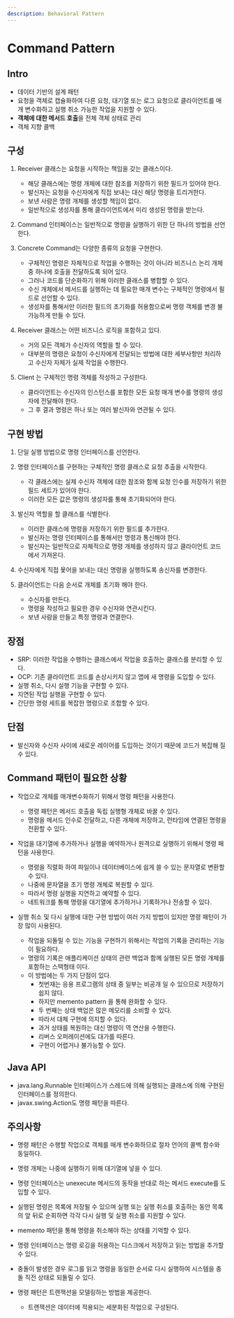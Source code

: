 ```yaml
---
description: Behavioral Pattern
---
```


# Command Pattern

## Intro

- 데이터 기반의 설계 패턴
- 요청을 객체로 캡슐화하여 다른 요청, 대기열 또는 로그 요청으로 클라이언트를 매개 변수화하고 실행 취소 가능한 작업을 지원할 수 있다.
- **객체에 대한 메서드 호출**을 전체 객체 상태로 관리
- 객체 지향 콜백

## 구성

1. Receiver 클래스는 요청을 시작하는 책임을 갖는 클래스이다.
	- 해당 클래스에는 명령 개체에 대한 참조를 저장하기 위한 필드가 있어야 한다.
	- 발신자는 요청을 수신자에게 직접 보내는 대신 해당 명령을 트리거한다.
	- 보낸 사람은 명령 개체를 생성할 책임이 없다.
	- 일반적으로 생성자를 통해 클라이언트에서 미리 생성된 명령을 받는다.

2. Command 인터페이스는 일반적으로 명령을 실행하기 위한 단 하나의 방법을 선언한다.

3. Concrete Command는 다양한 종류의 요청을 구현한다.
	- 구체적인 명령은 자체적으로 작업을 수행하는 것이 아니라 비즈니스 논리 개체 중 하나에 호출을 전달하도록 되어 있다.
	- 그러나 코드를 단순화하기 위해 이러한 클래스를 병합할 수 있다.
	- 수신 개체에서 메서드를 실행하는 데 필요한 매개 변수는 구체적인 명령에서 필드로 선언할 수 있다.
	- 생성자를 통해서만 이러한 필드의 초기화를 허용함으로써 명령 객체를 변경 불가능하게 만들 수 있다.

4. Receiver 클래스는 어떤 비즈니스 로직을 포함하고 있다.
	- 거의 모든 객체가 수신자의 역할을 할 수 있다.
	- 대부분의 명령은 요청이 수신자에게 전달되는 방법에 대한 세부사항만 처리하고 수신자 자체가 실제 작업을 수행한다.

5. Client 는 구체적인 명령 객체를 작성하고 구성한다.
	- 클라이언트는 수신자의 인스턴스를 포함한 모든 요청 매개 변수를 명령의 생성자에 전달해야 한다.
	- 그 후 결과 명령은 하나 또는 여러 발신자와 연관될 수 있다.

## 구현 방법

1. 단일 실행 방법으로 명령 인터페이스를 선언한다.

2. 명령 인터페이스를 구현하는 구체적인 명령 클래스로 요청 추출을 시작한다.
	- 각 클래스에는 실제 수신자 객체에 대한 참조와 함께 요청 인수를 저장하기 위한 필드 세트가 있어야 한다.
	- 이러한 모든 값은 명령의 생성자를 통해 초기화되어야 한다.

3. 발신자 역할을 할 클래스를 식별한다.
	- 이러한 클래스에 명령을 저장하기 위한 필드를 추가한다.
	- 발신자는 명령 인터페이스를 통해서만 명령과 통신해야 한다.
	- 발신자는 일반적으로 자체적으로 명령 개체를 생성하지 않고 클라이언트 코드에서 가져온다.

4. 수신자에게 직접 욫어을 보내는 대신 명령을 실행하도록 송신자를 변경한다.

5. 클라이언트는 다음 순서로 개체를 초기화 해야 한다.
	- 수신자를 만든다.
	- 명령을 작성하고 필요한 경우 수신자와 연관시킨다.
	- 보낸 사람을 만들고 특정 명령과 연결한다.

## 장점

- SRP: 이러한 작업을 수행하는 클래스에서 작업을 호출하는 클래스를 분리할 수 있다.
- OCP: 기존 클라이언트 코드를 손상시키지 않고 앱에 새 명령을 도입할 수 있다.
- 실행 취소, 다시 실행 기능을 구현할 수 있다.
- 지연된 작업 실행을 구현할 수 있다.
- 간단한 명령 세트를 복잡한 명령으로 조합할 수 있다.

## 단점

- 발신자와 수신자 사이에 새로운 레이어를 도입하는 것이기 때문에 코드가 복잡해 질 수 있다.

## Command 패턴이 필요한 상황

- 작업으로 개체를 매개변수화하기 위해서 명령 패턴을 사용한다.
	- 명령 패턴은 메서드 호출을 독립 실행형 개체로 바꿀 수 있다.
	- 명령을 메서드 인수로 전달하고, 다른 개체에 저장하고, 런타임에 연결된 명령을 전환할 수 있다.

- 작업을 대기열에 추가하거나 실행을 예약하거나 원격으로 실행하기 위해서 명령 패턴을 사용한다.
	- 명령을 직렬화 하여 파일이나 데이터베이스에 쉽게 쓸 수 있는 문자열로 변환할 수 있다.
	- 나중에 문자열을 초기 명령 개체로 복원할 수 있다.
	- 따라서 명령 실행을 지연하고 예약할 수 있다.
	- 네트워크를 통해 명령을 대기열에 추가하거나 기록하거나 전송할 수 있다.

- 실행 취소 및 다시 실행에 대한 구현 방법이 여러 가지 방법이 있지만 명령 패턴이 가장 많이 사용된다.
	- 작업을 되돌릴 수 있는 기능을 구현하기 위해서는 작업의 기록을 관리하는 기능이 필요하다.
	- 명령의 기록은 애플리케이션 상태의 관련 백업과 함께 실행된 모든 명령 개체를 포함하는 스택형태 이다.
	- 이 방법에는 두 가지 단점이 있다.
		- 첫번재는 응용 프로그램의 상태 중 일부는 비공개 일 수 있으므로 저장하기 쉽지 않다.
		- 하지만 memento pattern 을 통해 완화할 수 있다.
		- 두 번째는 상태 백업은 많은 메모리를 소비할 수 있다.
		- 따라서 대체 구현에 의지할 수 있다.
		- 과거 상태를 복원하는 대신 명령이 역 연산을 수행한다.
		- 리버스 오퍼레이션에도 대가를 따른다.
		- 구현이 어렵거나 불가능할 수 있다.

## Java API

- java.lang.Runnable 인터페이스가 스레드에 의해 실행되는 클래스에 의해 구현된 인터페이스를 정의한다.
- javax.swing.Action도 명령 패턴을 따른다.

## 주의사항

- 명령 패턴은 수행할 작업으로 객체를 매개 변수화하므로 절차 언어의 콜백 함수와 동일하다.
- 명령 개체는 나중에 실행하기 위해 대기열에 넣을 수 있다.
- 명령 인터페이스는 unexecute 메서드의 동작을 반대로 하는 메서드 execute를 도입할 수 있다.
- 실행된 명령은 목록에 저장될 수 있으며 실행 또는 실행 취소를 호출하는 동안 목록의 앞 뒤로 순회하면 각각 다시 실행 및 실행 취소를 지원할 수 있다.
- memento 패턴을 통해 명령을 취소해야 하는 상태를 기억할 수 있다.

- 명령 인터페이스는 명령 로깅을 허용하는 디스크에서 저장하고 읽는 방법을 추가할 수 있다.
- 충돌이 발생한 경우 로그를 읽고 명령을 동일한 순서로 다시 실행하여 시스템을 충돌 직전 상태로 되돌릴 수 있다.

- 명령 패턴은 트랜잭션을 모델링하는 방법을 제공한다.
	- 트랜잭션은 데이터에 적용되는 세분화된 작업으로 구성된다.
